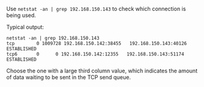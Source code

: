 Use `netstat -an | grep 192.168.150.143` to check which connection is being used.

Typical output:
```shell
netstat -an | grep 192.168.150.143
tcp        0 1009728 192.168.150.142:38455   192.168.150.143:40126   ESTABLISHED
tcp6       0      0 192.168.150.142:12355   192.168.150.143:51174   ESTABLISHED
```

Choose the one with a large third column value, which indicates the amount of data waiting to be sent in the TCP send queue.